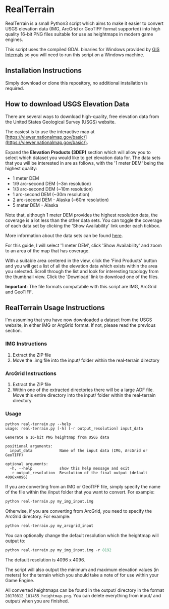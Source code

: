 # RealTerrain

RealTerrain is a small Python3 script which aims to make it easier to convert
USGS elevation data (IMG, ArcGrid or GeoTIFF format supported) into high quality 
16-bit PNG files suitable for use as heightmaps in modern game engines.

This script uses the compiled GDAL binaries for Windows provided by 
[GIS Internals](http://www.gisinternals.com/release.php) so you will need to run
this script on a Windows machine.

## Installation Instructions
Simply download or clone this repository, no additional installation is required.

## How to download USGS Elevation Data
There are several ways to download high-quality, free elevation data from the 
United States Geological Survey (USGS) website.

The easiest is to use the interactive map at 
[https://viewer.nationalmap.gov/basic/](https://viewer.nationalmap.gov/basic/).

Expand the __Elevation Products (3DEP)__ section which will allow you to select
which dataset you would like to get elevation data for. The data sets that you 
will be interested in are as follows, with the '1 meter DEM' being the highest 
quality:
* 1 meter DEM
* 1/9 arc-second DEM (~3m resolution)
* 1/3 arc-second DEM (~10m resolution)
* 1 arc-second DEM (~30m resolution)
* 2 arc-second DEM - Alaska (~60m resolution)
* 5 meter DEM - Alaska

Note that, although 1 meter DEM provides the highest resolution data, the
coverage is a lot less than the other data sets. You can toggle the coverage of
each data set by clicking the 'Show Availability' link under each tickbox.

More information about the data sets can be found 
[here](https://nationalmap.gov/3DEP/3dep_prodserv.html).

For this guide, I will select '1 meter DEM', click 'Show Availability' and 
zoom to an area of the map that has coverage.

With a suitable area centered in the view, click the 'Find Products' button and
you will get a list of all the elevation data which exists within the area you
selected. Scroll through the list and look for interesting topology from the
thumbnail view. Click the 'Download' link to download one of the files.

__Important__: The file formats compatabile with this script are IMG, ArcGrid
and GeoTIFF.

## RealTerrain Usage Instructions

I'm assuming that you have now downloaded a dataset from the USGS website, in
either IMG or ArgGrid format. If not, please read the previous section.

### IMG Instructions

1. Extract the ZIP file
2. Move the .img file into the input/ folder within the real-terrain directory

### ArcGrid Instructions

1. Extract the ZIP file
2. Within one of the extracted directories there will be a large ADF file.
Move this entire directory into the input/ folder within the real-terrain directory

### Usage
```
python real-terrain.py --help
usage: real-terrain.py [-h] [-r output_resolution] input_data

Generate a 16-bit PNG heightmap from USGS data

positional arguments:
  input_data            Name of the input data (IMG, ArcGrid or GeoTIFF)

optional arguments:
  -h, --help            show this help message and exit
  -r output_resolution  Resolution of the final output (default 4096x4096)
```

If you are converting from an IMG or GeoTIFF file, simply specify the name of the 
file within the /input folder that you want to convert. For example:
```python
python real-terrain.py my_img_input.img
```

Otherwise, if you are converting from ArcGrid, you need to specify the ArcGrid
directory. For example:
```python
python real-terrain.py my_arcgrid_input
```

You can optionally change the default resolution which the heightmap will output to:
```python
python real-terrain.py my_img_input.img -r 8192
```
The default resolution is 4096 x 4096.

The script will also output the minimum and maximum elevation values (in meters)
for the terrain which you should take a note of for use within your Game Engine.

All converted heightmaps can be found in the output/ directory in the format
`20170812_181455_heightmap.png`. You can delete everything from input/ and output/
when you are finished.

